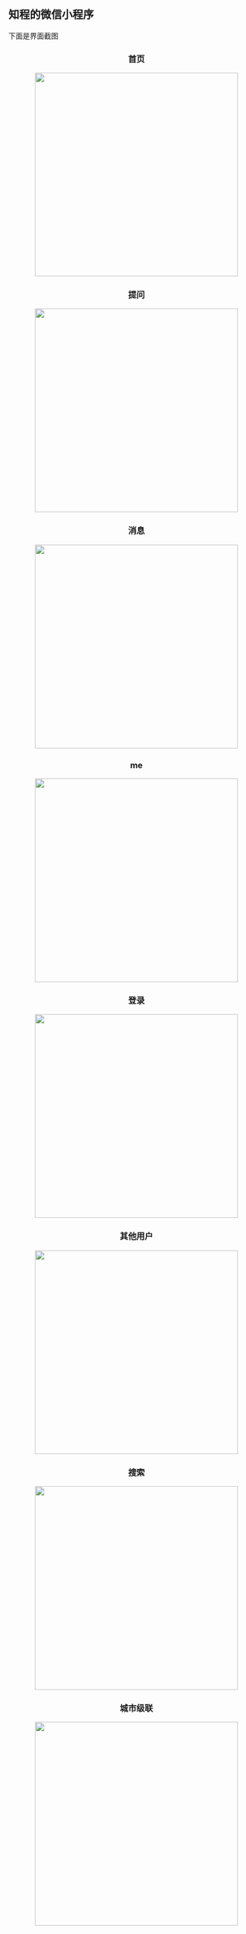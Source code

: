 ## 知程的微信小程序

下面是界面截图

<div align="center">

### 首页

<img width="400" src="./picture/home.png" />

### 提问

<img width="400" src="./picture/tiwen.png" />

### 消息

<img width="400" src="./picture/da.png" />

### me

<img width="400" src="./picture/me.png" />

### 登录

<img width="400" src="./picture/login.png" />

### 其他用户

<img width="400" src="./picture/ouser.png" />

### 搜索

<img width="400" src="./picture/sou2.png" />

### 城市级联

<img width="400" src="./picture/sou.png" />

</div>